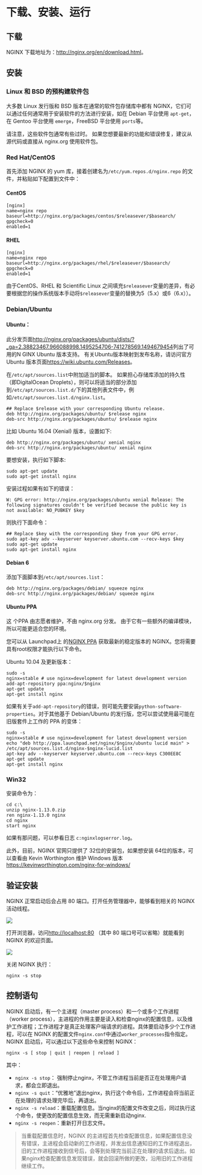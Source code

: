 # 下载、安装、运行

## 下载

NGINX 下载地址为：<http://nginx.org/en/download.html>。


## 安装

### Linux 和 BSD 的预构建软件包

大多数 Linux 发行版和 BSD 版本在通常的软件包存储库中都有 NGINX，它们可以通过任何通常用于安装软件的方法进行安装，如在 Debian 平台使用 `apt-get`，在 Gentoo 平台使用 `emerge`，FreeBSD 平台使用 `ports`等。

请注意，这些软件包通常有些过时。 如果您想要最新的功能和错误修复，建议从源代码或直接从 nginx.org 使用软件包。


### Red Hat/CentOS

首先添加 NGINX 的 yum 库，接着创建名为`/etc/yum.repos.d/nginx.repo` 的文件，并粘贴如下配置到文件中：

#### CentOS

```shell
[nginx]
name=nginx repo
baseurl=http://nginx.org/packages/centos/$releasever/$basearch/
gpgcheck=0
enabled=1
```


#### RHEL

```shell
[nginx]
name=nginx repo
baseurl=http://nginx.org/packages/rhel/$releasever/$basearch/
gpgcheck=0
enabled=1
```

由于CentOS、RHEL 和 Scientific Linux 之间填充`$releasever`变量的差异，有必要根据您的操作系统版本手动将`$releasever`变量的替换为5（5.x）或6（6.x））。


###  Debian/Ubuntu

#### Ubuntu：

此分发页面<http://nginx.org/packages/ubuntu/dists/?_ga=2.38823467.966088998.1495254706-741278569.1494679454>列出了可用的N GINX Ubuntu 版本支持。 有关Ubuntu版本映射到发布名称，请访问官方 Ubuntu 版本页面<https://wiki.ubuntu.com/Releases>。

在`/etc/apt/sources.list`中附加适当的脚本。 如果担心存储库添加的持久性（即DigitalOcean Droplets），则可以将适当的部分添加到`/etc/apt/sources.list.d/`下的其他列表文件中，例如`/etc/apt/sources.list.d/nginx.list`。

```shell
## Replace $release with your corresponding Ubuntu release.
deb http://nginx.org/packages/ubuntu/ $release nginx
deb-src http://nginx.org/packages/ubuntu/ $release nginx
```

比如 Ubuntu 16.04 (Xenial) 版本，设置如下:

```shell
deb http://nginx.org/packages/ubuntu/ xenial nginx
deb-src http://nginx.org/packages/ubuntu/ xenial nginx
```

要想安装，执行如下脚本:

```
sudo apt-get update
sudo apt-get install nginx
```

安装过程如果有如下的错误：

```
W: GPG error: http://nginx.org/packages/ubuntu xenial Release: The following signatures couldn't be verified because the public key is not available: NO_PUBKEY $key
```
 
则执行下面命令：

```shell
## Replace $key with the corresponding $key from your GPG error.
sudo apt-key adv --keyserver keyserver.ubuntu.com --recv-keys $key
sudo apt-get update
sudo apt-get install nginx
```


#### Debian 6

添加下面脚本到`/etc/apt/sources.list`：

```shell
deb http://nginx.org/packages/debian/ squeeze nginx
deb-src http://nginx.org/packages/debian/ squeeze nginx
```

#### Ubuntu PPA

这 个PPA 由志愿者维护，不由 nginx.org 分发。 由于它有一些额外的编译模块，所以可能更适合您的环境。

您可以从 Launchpad上 的[NGINX PPA](https://launchpad.net/~nginx/+archive/ubuntu/development) 获取最新的稳定版本的 NGINX。您将需要具有root权限才能执行以下命令。

Ubuntu 10.04 及更新版本：

```shell
sudo -s
nginx=stable # use nginx=development for latest development version
add-apt-repository ppa:nginx/$nginx
apt-get update
apt-get install nginx
```

如果有关于`add-apt-repository`的错误，则可能先要安装`python-software-properties`。对于其他基于 Debian/Ubuntu 的发行版，您可以尝试使用最可能在旧版套件上工作的 PPA 的变体：

```shell
sudo -s
nginx=stable # use nginx=development for latest development version
echo "deb http://ppa.launchpad.net/nginx/$nginx/ubuntu lucid main" > /etc/apt/sources.list.d/nginx-$nginx-lucid.list
apt-key adv --keyserver keyserver.ubuntu.com --recv-keys C300EE8C
apt-get update
apt-get install nginx
```

###  Win32 

安装命令为：

```shell
cd c:\
unzip nginx-1.13.0.zip
ren nginx-1.13.0 nginx
cd nginx
start nginx
```

如果有那问题，可以参看日志 `c:nginxlogserror.log`。

此外，目前，NGINX 官网只提供了 32位的安装包，如果想安装 64位的版本，可以查看由 Kevin Worthington 维护 Windows 版本 <https://kevinworthington.com/nginx-for-windows/>



## 验证安装
 
NGINX 正常启动后会占用 80 端口。打开任务管理器中，能够看到相关的 NGINX 活动线程。

![](../images/installation/nginx-win32.jpg)

打开浏览器，访问<http://localhost:80> （其中 80 端口号可以省略）就能看到 NGINX 的欢迎页面。

![](../images/installation/nginx-welcome.jpg)

关闭 NGINX 执行：

```shell
nginx -s stop 
```

## 控制语句


NGINX 启动后，有一个主进程（master process）和一个或多个工作进程（worker process），主进程的作用主要是读入和检查nginx的配置信息，以及维护工作进程；工作进程才是真正处理客户端请求的进程。具体要启动多少个工作进程，可以在 NGINX 的配置文件`nginx.conf`中通过`worker_processes`指令指定。
NGINX 启动后，可以通过以下这些命令来控制 NGINX：

```
nginx -s [ stop | quit | reopen | reload ]
```

其中：

* `nginx -s stop`： 强制停止nginx，不管工作进程当前是否正在处理用户请求，都会立即退出。
* `nginx -s quit`：“优雅地”退出nginx，执行这个命令后，工作进程会将当前正在处理的请求处理完毕后，再退出。
* `nginx -s reload`：重载配置信息。当nginx的配置文件改变之后，同过执行这个命令，使更改的配置信息生效，而无需重新启动nginx.
* `nginx -s reopen`：重新打开日志文件。

> 当重载配置信息时，NGINX 的主进程首先检查配置信息，如果配置信息没有错误，主进程会启动新的工作进程，并发出信息通知旧的工作进程退出，旧的工作进程接收到信号后，会等到处理完当前正在处理的请求后退出。如果nginx检查配置信息发现错误，就会回滚所做的更改，沿用旧的工作进程继续工作。